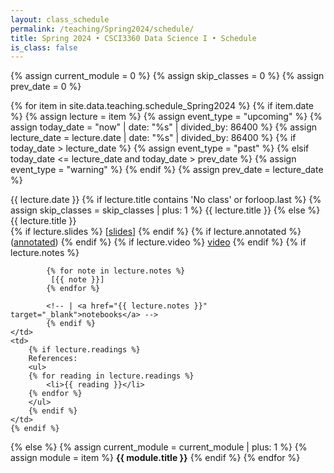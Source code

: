 ```yaml
---
layout: class_schedule
permalink: /teaching/Spring2024/schedule/
title: Spring 2024 • CSCI3360 Data Science I • Schedule
is_class: false
---
```


{% assign current_module = 0 %}
{% assign skip_classes = 0 %}
{% assign prev_date = 0 %}

{% for item in site.data.teaching.schedule_Spring2024 %}
{% if item.date %}
{% assign lecture = item %}
{% assign event_type = "upcoming" %}
{% assign today_date = "now" | date: "%s" | divided_by: 86400 %}
{% assign lecture_date = lecture.date | date: "%s" | divided_by: 86400 %}
{% if today_date > lecture_date %}
    {% assign event_type = "past" %}
{% elsif today_date <= lecture_date and today_date > prev_date %}
    {% assign event_type = "warning" %}
{% endif %}
{% assign prev_date = lecture_date %}

<tr class="{{ event_type }}">
    <th scope="row">{{ lecture.date }}</th>
    {% if lecture.title contains 'No class' or forloop.last %}
    {% assign skip_classes = skip_classes | plus: 1 %}
    <td colspan="2" align="center">{{ lecture.title }}</td>
    {% else %}
    <td>
        {{ lecture.title }}
        <br />
            {% if lecture.slides %}
              [<a href="{{ lecture.slides }}" target="_blank">slides</a>]
            {% endif %}
            {% if lecture.annotated %}
              (<a href="{{ lecture.annotated }}" target="_blank">annotated</a>)
            {% endif %}
            {% if lecture.video %}
              <a href="{{ lecture.video }}" target="_blank">video</a>
            {% endif %}
            {% if lecture.notes %}
            
            {% for note in lecture.notes %}
             [{{ note }}]
            {% endfor %}
            
            <!-- | <a href="{{ lecture.notes }}" target="_blank">notebooks</a> -->
            {% endif %}
    </td>
    <td>
        {% if lecture.readings %}
        References:
        <ul>
        {% for reading in lecture.readings %}
            <li>{{ reading }}</li>
        {% endfor %}
        </ul>
        {% endif %}
    </td>
    {% endif %}
</tr>
{% else %}
{% assign current_module = current_module | plus: 1 %}
{% assign module = item %}
<tr class="info">
    <td colspan="3" align="center"><strong>{{ module.title }}</strong></td>
</tr>
{% endif %}
{% endfor %}